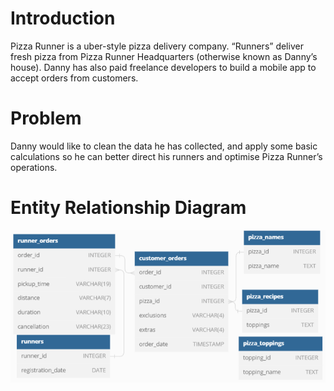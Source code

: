 # Introduction
Pizza Runner is a uber-style pizza delivery company. “Runners” deliver fresh pizza from Pizza Runner Headquarters 
(otherwise known as Danny’s house). Danny has also paid freelance developers to build a mobile app to accept orders from customers.

# Problem
Danny would like to clean the data he has collected, and apply some basic calculations so he can better direct his runners and 
optimise Pizza Runner’s operations.

# Entity Relationship Diagram
<p align="center">
  <img src="Pictures/ER_Diagram.png" alt="ER_Diagram" width="600"/>
</p>
